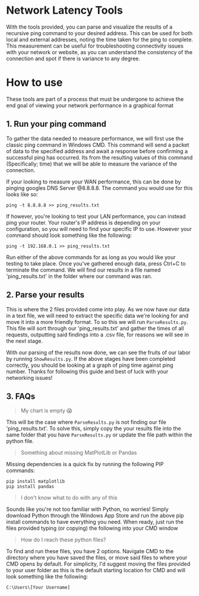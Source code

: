 # Network Latency Tools

With the tools provided, you can parse and visualize the results of a recursive ping command to your desired address. This can be used for both local and external addresses, noting the time taken for the ping to complete. This measurement can be useful for troubleshooting connectivity issues with your network or website, as you can understand the consistency of the connection and spot if there is variance to any degree.


# How to use

These tools are part of a process that must be undergone to achieve the end goal of viewing your network performance in a graphical format

## 1. Run your ping command

To gather the data needed to measure performance, we will first use the classic ping command in Windows CMD. This command will send a packet of data to the specified address and await a response before confirming a successful ping has occurred.  Its from the resulting values of this command (Specifically; time) that we will be able to measure the variance of the connection.

If your looking to measure your WAN performance, this can be done by pinging googles DNS Server @8.8.8.8. The command you would use for this looks like so:

    ping -t 8.8.8.8 >> ping_results.txt
If however, you're looking to test your LAN performance, you can instead ping your router. Your router's IP address is depending on your configuration, so you will need to find your specific IP to use. However your command should look something like the following:

    ping -t 192.168.0.1 >> ping_results.txt
Run either of the above commands for as long as you would like your testing to take place. Once you've gathered enough data, press Ctrl+C to terminate the command. We will find our results in a file named 'ping_results.txt' in the folder where our command was ran. 

## 2. Parse your results

This is where the 2 files provided come into play. As we now have our data in a text file, we will need to extract the specific data we're looking for and move it into a more friendly format. To so this we will run `ParseResults.py`. This file will sort through our 'ping_results.txt' and gather the times of all requests, outputting said findings into a .csv file, for reasons we will see in the next stage.

With our parsing of the results now done, we can see the fruits of our labor by running `ShowResults.py`. If the above stages have been completed correctly, you should be looking at a graph of ping time against ping number. Thanks for following this guide and best of luck with your networking issues!

## 3. FAQs

> My chart is empty 😱

This will be the case where `ParseResults.py` is not finding our file 'ping_results.txt'. To solve this, simply copy the your results file into the same folder that you have `ParseResults.py` or update the file path within the python file.

> Something about missing MatPlotLib or Pandas

Missing dependencies is a quick fix by running the following PIP commands:

    pip install matplotlib
    pip install pandas

> I don't know what to do with any of this

Sounds like you're not too familiar with Python, no worries! Simply download Python through the Windows App Store and run the above pip install commands to have everything you need. When ready, just run the files provided typing (or copying) the following into your CMD window

> How do I reach these python files?

To find and run these files, you have 2 options. Navigate CMD to the directory where you have saved the files, or move said files to where your CMD opens by default. For simplicity, I'd suggest moving the files provided to your user folder as this is the default starting location for CMD and will look something like the following:

    C:\Users\[Your Username]


